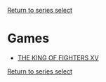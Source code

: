 [Return to series select](../index.md)  

# Games

- [THE KING OF FIGHTERS XV](./THE%20KING%20OF%20FIGHTERS%20XV/index.md)

[Return to series select](../index.md)  